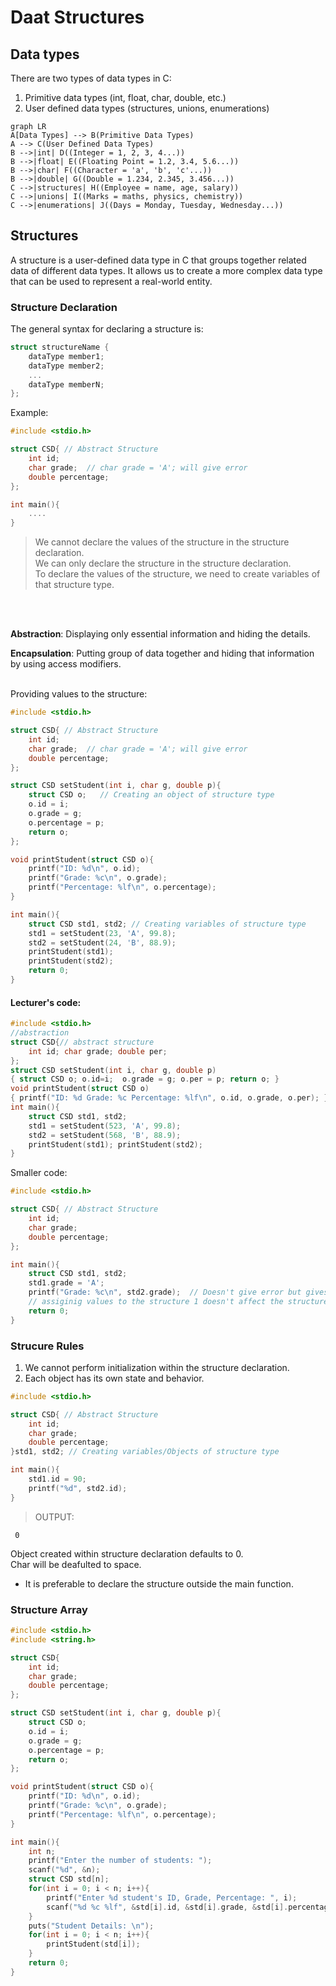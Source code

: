 # Daat Structures

## Data types

There are two types of data types in C:
1. Primitive data types (int, float, char, double, etc.)
2. User defined data types (structures, unions, enumerations)

```mermaid  
graph LR
A[Data Types] --> B(Primitive Data Types)
A --> C(User Defined Data Types)
B -->|int| D((Integer = 1, 2, 3, 4...))
B -->|float| E((Floating Point = 1.2, 3.4, 5.6...))
B -->|char| F((Character = 'a', 'b', 'c'...))
B -->|double| G((Double = 1.234, 2.345, 3.456...))
C -->|structures| H((Employee = name, age, salary))
C -->|unions| I((Marks = maths, physics, chemistry))
C -->|enumerations| J((Days = Monday, Tuesday, Wednesday...))
```

## Structures
A structure is a user-defined data type in C that groups together related data of different data types. It allows us to create a more complex data type that can be used to represent a real-world entity.

### Structure Declaration
The general syntax for declaring a structure is:

```c
struct structureName {
    dataType member1;
    dataType member2;
    ...
    dataType memberN;
};
```

Example:

```c
#include <stdio.h>

struct CSD{ // Abstract Structure
    int id;
    char grade;  // char grade = 'A'; will give error
    double percentage;
};

int main(){
    ....
}
```

> We cannot declare the values of the structure in the structure declaration.  
> We can only declare the structure in the structure declaration.  
> To declare the values of the structure, we need to create variables of that structure type.
<br>
<br>

**Abstraction**: Displaying only essential information and hiding the details.

**Encapsulation**: Putting group of data together and hiding that information by using access modifiers.
<br>
<br>


Providing values to the structure:

```c
#include <stdio.h>

struct CSD{ // Abstract Structure
    int id;
    char grade;  // char grade = 'A'; will give error
    double percentage;
};

struct CSD setStudent(int i, char g, double p){
    struct CSD o;   // Creating an object of structure type
    o.id = i;
    o.grade = g;
    o.percentage = p;
    return o;
};

void printStudent(struct CSD o){
    printf("ID: %d\n", o.id);
    printf("Grade: %c\n", o.grade);
    printf("Percentage: %lf\n", o.percentage);
}

int main(){
    struct CSD std1, std2; // Creating variables of structure type
    std1 = setStudent(23, 'A', 99.8);
    std2 = setStudent(24, 'B', 88.9);
    printStudent(std1);
    printStudent(std2);
    return 0;
}
```

#### Lecturer's code:

```c
#include <stdio.h>
//abstraction
struct CSD{// abstract structure
    int id; char grade; double per;
};
struct CSD setStudent(int i, char g, double p)
{ struct CSD o; o.id=i;  o.grade = g; o.per = p; return o; }
void printStudent(struct CSD o)
{ printf("ID: %d Grade: %c Percentage: %lf\n", o.id, o.grade, o.per); }
int main(){
    struct CSD std1, std2;
    std1 = setStudent(523, 'A', 99.8);
    std2 = setStudent(568, 'B', 88.9);
    printStudent(std1); printStudent(std2);
}
```

Smaller code:

```c
#include <stdio.h>

struct CSD{ // Abstract Structure
    int id;
    char grade;
    double percentage;
};

int main(){
    struct CSD std1, std2;
    std1.grade = 'A';
    printf("Grade: %c\n", std2.grade);  // Doesn't give error but gives garbage value
    // assiginig values to the structure 1 doesn't affect the structure 2
    return 0;
}
```


### Strucure Rules

1. We cannot perform initialization within the structure declaration.
2. Each object has its own state and behavior.
   
```c
#include <stdio.h>

struct CSD{ // Abstract Structure
    int id;
    char grade;
    double percentage;
}std1, std2; // Creating variables/Objects of structure type

int main(){
    std1.id = 90;
    printf("%d", std2.id);
}
```
> OUTPUT:
```
 0
```

Object created within structure declaration defaults to 0.  
Char will be deafulted to space.

- It is preferable to declare the structure outside the main function.

### Structure Array

```c
#include <stdio.h>
#include <string.h>

struct CSD{
    int id;
    char grade;
    double percentage;
};

struct CSD setStudent(int i, char g, double p){
    struct CSD o;
    o.id = i;
    o.grade = g;
    o.percentage = p;
    return o;
};

void printStudent(struct CSD o){
    printf("ID: %d\n", o.id);
    printf("Grade: %c\n", o.grade);
    printf("Percentage: %lf\n", o.percentage);
}

int main(){
    int n;
    printf("Enter the number of students: ");
    scanf("%d", &n);
    struct CSD std[n];
    for(int i = 0; i < n; i++){
        printf("Enter %d student's ID, Grade, Percentage: ", i);
        scanf("%d %c %lf", &std[i].id, &std[i].grade, &std[i].percentage);
    }
    puts("Student Details: \n");
    for(int i = 0; i < n; i++){
        printStudent(std[i]);
    }
    return 0;
}